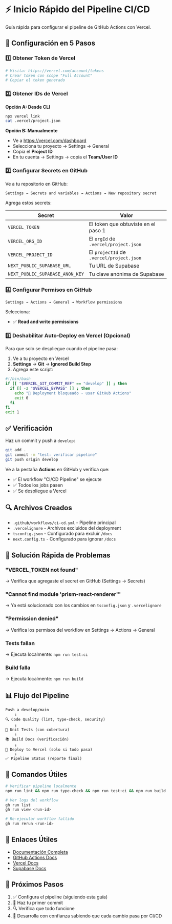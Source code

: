 # ⚡ Inicio Rápido del Pipeline CI/CD

Guía rápida para configurar el pipeline de GitHub Actions con Vercel.

## 🚀 Configuración en 5 Pasos

### 1️⃣ Obtener Token de Vercel

```bash
# Visita: https://vercel.com/account/tokens
# Crear token con scope "Full Account"
# Copiar el token generado
```

### 2️⃣ Obtener IDs de Vercel

**Opción A: Desde CLI**
```bash
npx vercel link
cat .vercel/project.json
```

**Opción B: Manualmente**
- Ve a https://vercel.com/dashboard
- Selecciona tu proyecto → Settings → General
- Copia el **Project ID**
- En tu cuenta → Settings → copia el **Team/User ID**

### 3️⃣ Configurar Secrets en GitHub

Ve a tu repositorio en GitHub:
```
Settings → Secrets and variables → Actions → New repository secret
```

Agrega estos secrets:

| Secret | Valor |
|--------|-------|
| `VERCEL_TOKEN` | El token que obtuviste en el paso 1 |
| `VERCEL_ORG_ID` | El `orgId` de `.vercel/project.json` |
| `VERCEL_PROJECT_ID` | El `projectId` de `.vercel/project.json` |
| `NEXT_PUBLIC_SUPABASE_URL` | Tu URL de Supabase |
| `NEXT_PUBLIC_SUPABASE_ANON_KEY` | Tu clave anónima de Supabase |

### 4️⃣ Configurar Permisos en GitHub

```
Settings → Actions → General → Workflow permissions
```

Selecciona:
- ✅ **Read and write permissions**

### 5️⃣ Deshabilitar Auto-Deploy en Vercel (Opcional)

Para que solo se despliegue cuando el pipeline pasa:

1. Ve a tu proyecto en Vercel
2. **Settings** → **Git** → **Ignored Build Step**
3. Agrega este script:

```bash
#!/bin/bash
if [[ "$VERCEL_GIT_COMMIT_REF" == "develop" ]] ; then
  if [[ -z "$VERCEL_BYPASS" ]] ; then
    echo "🛑 Deployment bloqueado - usar GitHub Actions"
    exit 0
  fi
fi
exit 1
```

## ✅ Verificación

Haz un commit y push a `develop`:

```bash
git add .
git commit -m "test: verificar pipeline"
git push origin develop
```

Ve a la pestaña **Actions** en GitHub y verifica que:
- ✅ El workflow "CI/CD Pipeline" se ejecute
- ✅ Todos los jobs pasen
- ✅ Se despliegue a Vercel

## 🔍 Archivos Creados

- `.github/workflows/ci-cd.yml` - Pipeline principal
- `.vercelignore` - Archivos excluidos del deployment
- `tsconfig.json` - Configurado para excluir `/docs`
- `next.config.ts` - Configurado para ignorar `/docs`

## 🚨 Solución Rápida de Problemas

### "VERCEL_TOKEN not found"
→ Verifica que agregaste el secret en GitHub (Settings → Secrets)

### "Cannot find module 'prism-react-renderer'"
→ Ya está solucionado con los cambios en `tsconfig.json` y `.vercelignore`

### "Permission denied"
→ Verifica los permisos del workflow en Settings → Actions → General

### Tests fallan
→ Ejecuta localmente: `npm run test:ci`

### Build falla
→ Ejecuta localmente: `npm run build`

## 📊 Flujo del Pipeline

```
Push a develop/main
    ↓
🔍 Code Quality (lint, type-check, security)
    ↓
🧪 Unit Tests (con cobertura)
    ↓
📚 Build Docs (verificación)
    ↓
🚀 Deploy to Vercel (solo si todo pasa)
    ↓
✅ Pipeline Status (reporte final)
```

## 📝 Comandos Útiles

```bash
# Verificar pipeline localmente
npm run lint && npm run type-check && npm run test:ci && npm run build

# Ver logs del workflow
gh run list
gh run view <run-id>

# Re-ejecutar workflow fallido
gh run rerun <run-id>
```

## 🔗 Enlaces Útiles

- [Documentación Completa](.github/PIPELINE_SETUP.md)
- [GitHub Actions Docs](https://docs.github.com/en/actions)
- [Vercel Docs](https://vercel.com/docs)
- [Supabase Docs](https://supabase.com/docs)

## 🎯 Próximos Pasos

1. ✅ Configura el pipeline (siguiendo esta guía)
2. 📝 Haz tu primer commit
3. 🔍 Verifica que todo funcione
4. 🚀 Desarrolla con confianza sabiendo que cada cambio pasa por CI/CD

